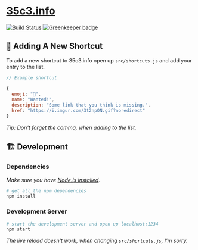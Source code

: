 # [35c3.info](https://35c3.info)

[![Build Status](https://travis-ci.org/optikfluffel/35c3.info.svg?branch=master)](https://travis-ci.org/optikfluffel/35c3.info)
[![Greenkeeper badge](https://badges.greenkeeper.io/optikfluffel/35c3.info.svg)](https://greenkeeper.io/)

## 🚀 Adding A New Shortcut

To add a new shortcut to 35c3.info open up `src/shortcuts.js` and add your entry to the list.

```js
// Example shortcut

{
  emoji: "💖",
  name: "Wanted!",
  description: "Some link that you think is missing.",
  href: "https://i.imgur.com/3t2npON.gif?noredirect"
}
```

_Tip: Don't forget the comma, when adding to the list._

## 🏗 Development

### Dependencies

_Make sure you have [Node.js installed](https://nodejs.org)._

```sh
# get all the npm dependencies
npm install
```

### Development Server

```sh
# start the development server and open up localhost:1234
npm start
```

_The live reload doesn't work, when changing `src/shortcuts.js`, I'm sorry._
